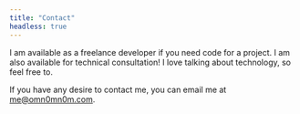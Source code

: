 ```yaml
---
title: "Contact"
headless: true
---
```


I am available as a freelance developer if you need code for a project. I am also available for technical consultation! I love talking about technology, so feel free to.

If you have any desire to contact me, you can email me at [me@omn0mn0m.com](mailto:me@omn0mn0m.com).

